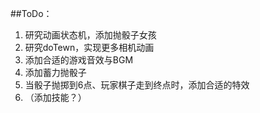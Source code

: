 ##ToDo：
1. 研究动画状态机，添加抛骰子女孩
2. 研究doTewn，实现更多相机动画
3. 添加合适的游戏音效与BGM
4. 添加蓄力抛骰子
5. 当骰子抛掷到6点、玩家棋子走到终点时，添加合适的特效
6. （添加技能？）